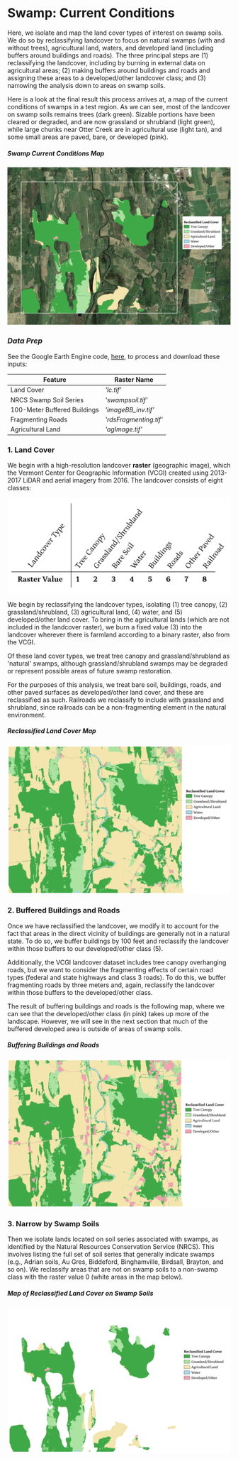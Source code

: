 
# Swamp: Current Conditions

Here, we isolate and map the land cover types of interest on swamp soils. We do so by reclassifying landcover to focus on natural swamps (with and without trees), agricultural land, waters, and developed land (including buffers around buildings and roads). The three principal steps are (1) reclassifying the landcover, including by burning in external data on agricultural areas; (2) making buffers around buildings and roads and assigning these areas to a developed/other landcover class; and (3) narrowing the analysis down to areas on swamp soils.

Here is a look at the final result this process arrives at, a map of the current conditions of swamps in a test region. As we can see, most of the landcover on swamp soils remains trees (dark green). Sizable portions have been cleared or degraded, and are now grassland or shrubland (light green), while large chunks near Otter Creek are in agricultural use (light tan), and some small areas are paved, bare, or developed (pink).

##### Swamp Current Conditions Map
![Swamp Current Conditions Map](imgs/result.png)

### *Data Prep*
See the Google Earth Engine code,
[here](https://code.earthengine.google.com/580b61a6845f21f4df4ae0cf6bacac92), to process and download these inputs:

|Feature|Raster Name|
|---|---|
|Land Cover|*'lc.tif'*|
|NRCS Swamp Soil Series|*'swampsoil.tif'*|
|100-Meter Buffered Buildings|*'imageBB_inv.tif'*|
|Fragmenting Roads|*'rdsFragmenting.tif'*|
|Agricultural Land|*'agImage.tif'*|

### 1. Land Cover  

We begin with a high-resolution landcover **raster** (geographic image), which the Vermont Center for Geographic Information (VCGI) created using 2013-2017 LiDAR and aerial imagery from 2016. The landcover consists of eight classes:

![landcover classes](imgs/legend.png)

We begin by reclassifying the landcover types, isolating (1) tree canopy, (2) grassland/shrubland, (3) agricultural land, (4) water, and (5) developed/other land cover. To bring in the agricultural lands (which are not included in the landcover raster), we burn a fixed value (3) into the landcover wherever there is farmland according to a binary raster, also from the VCGI.

Of these land cover types, we treat tree canopy and grassland/shrubland as 'natural' swamps, although grassland/shrubland swamps may be degraded or represent possible areas of future swamp restoration.

For the purposes of this analysis, we treat bare soil, buildings, roads, and other paved surfaces as developed/other land cover, and these are reclassified as such. Railroads we reclassify to include with grassland and shrubland, since railroads can be a non-fragmenting element in the natural environment.

##### Reclassified Land Cover Map

![Reclassified Land Cover Map](imgs/lcReclass.png)

### 2.  Buffered Buildings and Roads  

Once we have reclassified the landcover, we modify it to account for the fact that areas in the direct vicinity of buildings are generally not in a natural state. To do so, we buffer buildings by 100 feet and reclassify the landcover within those buffers to our developed/other class (5).

Additionally, the VCGI landcover dataset includes tree canopy overhanging roads, but we want to consider the fragmenting effects of certain road types (federal and state highways and class 3 roads). To do this, we buffer fragmenting roads by three meters and, again, reclassify the landcover within those buffers to the developed/other class.

The result of buffering buildings and roads is the following map, where we can see that the developed/other class (in pink) takes up more of the landscape. However, we will see in the next section that much of the buffered developed area is outside of areas of swamp soils.

##### Buffering Buildings and Roads

![Buffered Buildings and Roads](imgs/buffers.png)

### 3. Narrow by Swamp Soils

Then we isolate lands located on soil series associated with swamps, as identified by the Natural Resources Conservation Service (NRCS). This involves listing the full set of soil series that generally indicate swamps (e.g., Adrian soils, Au Gres, Biddeford, Binghamville, Birdsall, Brayton, and so on). We reclassify areas that are not on swamp soils to a non-swamp class with the raster value 0 (white areas in the map below).

##### Map of Reclassified Land Cover on Swamp Soils

![Narrow by Swamp Soils](imgs/swamp_landcover.png)
